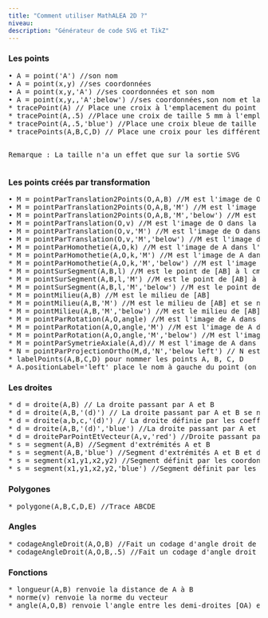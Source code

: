 ```yaml
---
title: "Comment utiliser MathALEA 2D ?"
niveau:
description: "Générateur de code SVG et TikZ"
---
```





<div class="ui hidden divider"></div>
<div class="ui hidden divider"></div>

<h3 class="ui horizontal divider header" id="video">Les points</h3>
<pre>
• A = point('A') //son nom
• A = point(x,y) //ses coordonnées
• A = point(x,y,'A') //ses coordonnées et son nom
• A = point(x,y,,'A';below') //ses coordonnées,son nom et la position de son label
* tracePoint(A) // Place une croix à l'emplacement du point A
* tracePoint(A,.5) //Place une croix de taille 5 mm à l'emplacement du point A
* tracePoint(A,.5,'blue') //Place une croix bleue de taille 5 mm à l'emplacement du point A
* tracePoints(A,B,C,D) // Place une croix pour les différents points

Remarque :  La taille n'a un effet que sur la sortie SVG
</pre>

<h3 class="ui horizontal divider header" id="video">Les points créés par transformation</h3>

<pre>
• M = pointParTranslation2Points(O,A,B) //M est l'image de O dans la translation qui transforme A en B
• M = pointParTranslation2Points(O,A,B,'M') //M est l'image de O dans la translation qui transforme A en B et se nomme M
• M = pointParTranslation2Points(O,A,B,'M','below') //M est l'image de O dans la translation qui transforme A en B, se nomme M et le nom est en dessous du point
• M = pointParTranslation(O,v) //M est l'image de O dans la translation de vecteur v
• M = pointParTranslation(O,v,'M') //M est l'image de O dans la translation de vecteur v et se nomme M
• M = pointParTranslation(O,v,'M','below') //M est l'image de O dans la translation de vecteur v, se nomme M et le nom est en dessous du point
• M = pointParHomothetie(A,O,k) //M est l'image de A dans l'homothétie de centre O et de rapport k
* M = pointParHomothetie(A,O,k,'M') //M est l'image de A dans l'homothétie de centre O et de rapport k et se nomme M
* M = pointParHomothetie(A,O,k,'M','below') //M est l'image de A dans l'homothétie de centre O et de rapport k, se nomme M et le nom est en dessous du point
* M = pointSurSegment(A,B,l) //M est le point de [AB] à l cm de A
* M = pointSurSegment(A,B,l,'M') //M est le point de [AB] à l cm de A et se nomme M
* M = pointSurSegment(A,B,l,'M','below') //M est le point de [AB] à l cm de A, se nomme M et le nom est en dessous du point
* M = pointMilieu(A,B) //M est le milieu de [AB]
* M = pointMilieu(A,B,'M') //M est le milieu de [AB] et se nomme M
* M = pointMilieu(A,B,'M','below') //M est le milieu de [AB], se nomme M et le nom est en dessous du point
* M = pointParRotation(A,O,angle) //M est l'image de A dans la rotation de centre O et d'angle angle
* M = pointParRotation(A,O,angle,'M') //M est l'image de A dans la rotation de centre O et d'angle angle et se nomme M
* M = pointParRotation(A,O,angle,'M','below') //M est l'image de A dans la rotation de centre O et d'angle angle, se nomme M et le nom est en dessous
* M = pointParSymetrieAxiale(A,d)// M est l'image de A dans la symétrie axiale d'axe d.
* N = pointParProjectionOrtho(M,d,'N','below left') // N est le projeté orthogonal de M sur la droite d
* labelPoints(A,B,C,D) pour nommer les points A, B, C, D
* A.positionLabel='left' place le nom à gauche du point (on peut choisir above ou below suivi de left ou right)
</pre>

<h3 class="ui horizontal divider header" id="video">Les droites</h3>

<pre>
* d = droite(A,B) // La droite passant par A et B
* d = droite(A,B,'(d)') // La droite passant par A et B se nommant (d)
* d = droite(a,b,c,'(d)') // La droite définie par les coefficients de ax +by + c=0 (équation de la droite (a,b)!=(0,0))
* d = droite(A,B,'(d)','blue') //La droite passant par A et B se nommant (d) et de couleur bleue
* d = droiteParPointEtVecteur(A,v,'red') //Droite passant par A, de vecteur directeur v et de couleur rouge
* s = segment(A,B) //Segment d'extrémités A et B
* s = segment(A,B,'blue') //Segment d'extrémités A et B et de couleur bleue
* s = segment(x1,y1,x2,y2) //Segment définit par les coordonnées des deux extrémités
* s = segment(x1,y1,x2,y2,'blue') //Segment définit par les coordonnées des deux extrémités et de couleur bleue
</pre>

<h3 class="ui horizontal divider header" id="video">Polygones</h3>

<pre>
* polygone(A,B,C,D,E) //Trace ABCDE
</pre>

<h3 class="ui horizontal divider header" id="video">Angles</h3>

<pre>
* codageAngleDroit(A,O,B) //Fait un codage d'angle droit de 3 mm pour l'angle direct AOB
* codageAngleDroit(A,O,B,.5) //Fait un codage d'angle droit de 5 mm pour l'angle direct AOB
</pre>

<h3 class="ui horizontal divider header" id="video">Fonctions</h3>

<pre>
* longueur(A,B) renvoie la distance de A à B
* norme(v) renvoie la norme du vecteur
* angle(A,O,B) renvoie l'angle entre les demi-droites [OA) et [OB)
</pre>